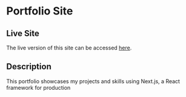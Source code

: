 <h1>Portfolio Site</h1>

  <h2>Live Site</h2>
  <p>The live version of this site can be accessed <a href="https://portfoliobeki.netlify.app/">here</a>.</p>

  <h2>Description</h2>
  <p>This portfolio showcases my projects and skills using Next.js, a React framework for production</p>

